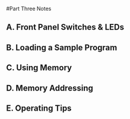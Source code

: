 #Part Three Notes

## A. Front Panel Switches & LEDs

## B. Loading a Sample Program

## C. Using Memory

## D. Memory Addressing

## E. Operating Tips

